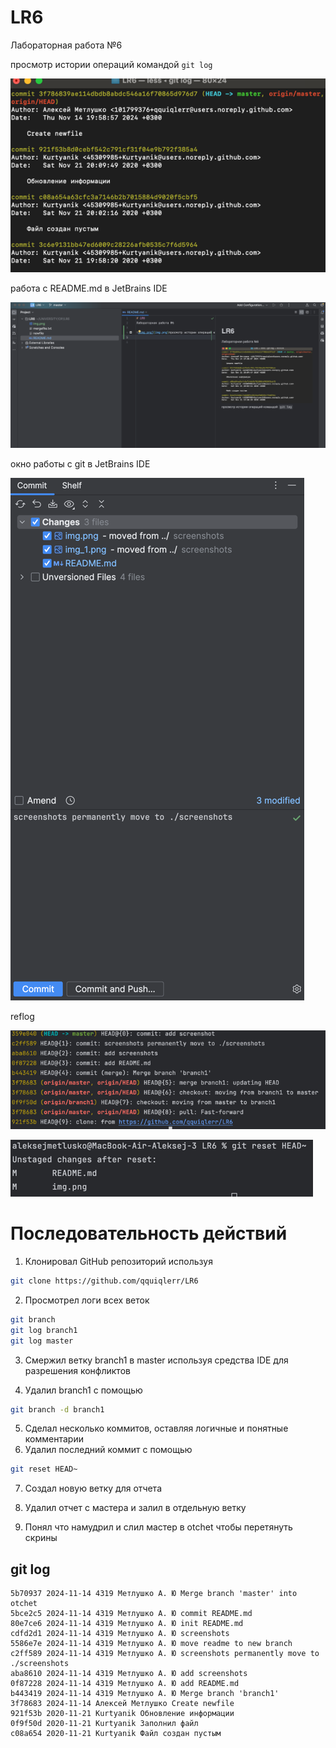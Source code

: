 # LR6
Лабораторная работа №6

просмотр истории операций командой `git log`

![img.png](screenshots/img.png)

работа с README.md в JetBrains IDE

![img_1.png](screenshots/img_1.png)

окно работы с git в JetBrains IDE

![img.png](screenshots/img3.png)

reflog

![img.png](screenshots/img_5.png) 

![img_1.png](screenshots/img_4.png)

# Последовательность действий
1. Клонировал GitHub репозиторий используя
```bash
git clone https://github.com/qquiqlerr/LR6
```


2. Просмотрел логи всех веток
```bash
git branch
git log branch1
git log master
```


3. Смержил ветку branch1 в master используя средства IDE для разрешения конфликтов


4. Удалил branch1 с помощью
```bash
git branch -d branch1
```

5. Сделал несколько коммитов, оставляя логичные и понятные комментарии
6. Удалил последний коммит с помощью
```bash
git reset HEAD~
```

7. Создал новую ветку для отчета


8. Удалил отчет с мастера и залил в отдельную ветку


9. Понял что намудрил и слил мастер в otchet чтобы перетянуть скрины

## git log

```text
5b70937 2024-11-14 4319 Метлушко А. Ю Merge branch 'master' into otchet
5bce2c5 2024-11-14 4319 Метлушко А. Ю commit README.md
80e7ce6 2024-11-14 4319 Метлушко А. Ю init README.md
cdfd2d1 2024-11-14 4319 Метлушко А. Ю screenshots
5586e7e 2024-11-14 4319 Метлушко А. Ю move readme to new branch
c2ff589 2024-11-14 4319 Метлушко А. Ю screenshots permanently move to ./screenshots
aba8610 2024-11-14 4319 Метлушко А. Ю add screenshots
0f87228 2024-11-14 4319 Метлушко А. Ю add README.md
b443419 2024-11-14 4319 Метлушко А. Ю Merge branch 'branch1'
3f78683 2024-11-14 Алексей Метлушко Create newfile
921f53b 2020-11-21 Kurtyanik Обновление информации
0f9f50d 2020-11-21 Kurtyanik Заполнил файл
c08a654 2020-11-21 Kurtyanik Файл создан пустым
```
